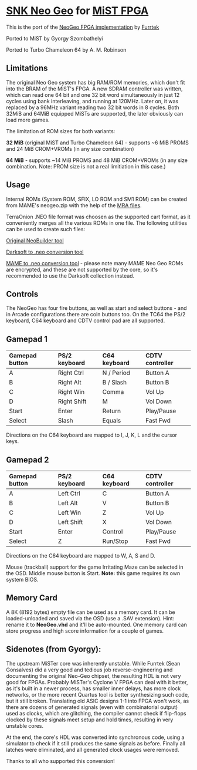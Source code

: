 # [SNK Neo Geo](https://en.wikipedia.org/wiki/Neo_Geo_(system)) for [MiST FPGA](https://github.com/mist-devel/mist-board/wiki)

This is the port of the [NeoGeo FPGA implementation](https://github.com/MiSTer-devel/NeoGeo_MiSTer) by [Furrtek](https://www.patreon.com/furrtek/posts)

Ported to MiST by Gyorgy Szombathelyi

Ported to Turbo Chameleon 64 by A. M. Robinson


## Limitations
The original Neo Geo system has big RAM/ROM memories, which don't fit into the BRAM of the MiST's FPGA. A new SDRAM controller was written, which can
read one 64 bit and one 32 bit word simultaneously in just 12 cycles using bank interleaving, and running at 120MHz. Later on, it was replaced by
a 96MHz variant reading two 32 bit words in 8 cycles. Both 32MiB and 64MiB equipped MiSTs are supported, the later obviously can load more games.

The limitation of ROM sizes for both variants:

**32 MiB** (original MiST and Turbo Chameleon 64) - supports  ~6 MiB PROMS and 24 MiB CROM+VROMs (in any size combination)

**64 MiB** - supports ~14 MiB PROMS and 48 MiB CROM+VROMs (in any size combination. Note: PROM size is not a real limitiation in this case.)

## Usage

Internal ROMs (System ROM, SFIX, LO ROM and SM1 ROM) can be created from MAME's neogeo.zip with the help of the [MRA files](https://github.com/mist-devel/mist-board/wiki/CoreDocArcade#mra-and-arc-files).

TerraOnion .NEO file format was choosen as the supported cart format, as it conveniently merges all the various ROMs in one file. The following utilities can be used to create such files:

[Original NeoBuilder tool](https://wiki.terraonion.com/index.php/Neobuilder_Guide)

[Darksoft to .neo conversion tool](https://gitlab.com/loic.petit/darksoft-to-neosd/)

[MAME to .neo conversion tool](https://github.com/city41/neosdconv) - please note many MAME Neo Geo ROMs are encrypted, and these are not supported by the core, so it's recommended to use the Darksoft collection instead.


## Controls

The NeoGeo has four fire buttons, as well as start and select buttons - and in Arcade configurations there are coin buttons too.
On the TC64 the PS/2 keyboard, C64 keyboard and CDTV control pad are all supported.

## Gamepad 1

| Gamepad button | PS/2 keyboard | C64 keyboard | CDTV controller |
| :------------- | :------------ | :----------- | :-------------- |
| A              | Right Ctrl    | N / Period   | Button A        |
| B              | Right Alt     | B / Slash    | Button B        |
| C              | Right Win     | Comma        | Vol Up          |
| D              | Right Shift   | M            | Vol Down        |
| Start          | Enter         | Return       | Play/Pause      |
| Select         | Slash         | Equals       | Fast Fwd        |

Directions on the C64 keyboard are mapped to I, J, K, L and the cursor keys.


## Gamepad 2

| Gamepad button | PS/2 keyboard | C64 keyboard | CDTV controller |
| :------------- | :------------ | :----------- | :-------------- |
| A              | Left Ctrl     | C            | Button A        |
| B              | Left Alt      | V            | Button B        |
| C              | Left Win      | Z            | Vol Up          |
| D              | Left Shift    | X            | Vol Down        |
| Start          | Enter         | Control      | Play/Pause      |
| Select         | Z             | Run/Stop     | Fast Fwd        |

Directions on the C64 keyboard are mapped to W, A, S and D.


Mouse (trackball) support for the game Irritating Maze can be selected in the OSD. Middle mouse button is Start. **Note:** this game requires its own system BIOS.

## Memory Card

A 8K (8192 bytes) empty file can be used as a memory card. It can be loaded-unloaded and saved via the OSD (use a .SAV extension). Hint: rename it to **NeoGeo.vhd** and it'll be auto-mounted. One memory card
can store progress and high score information for a couple of games.

## Sidenotes (from Gyorgy):

The upstream MiSTer core was inherently unstable. While Furrtek (Sean Gonsalves) did a very good and tedious job reverse-engineering and documenting the original Neo-Geo chipset,
the resulting HDL is not very good for FPGAs. Probably MiSTer's Cyclone V FPGA can deal with it better, as it's built in a newer process, has smaller inner delays, has more clock networks,
or the more recent Quartus tool is better synthesizing such code, but it still broken. Translating old ASIC designs 1-1 into FPGA won't work, as there are dozens of generated signals
(even with combinatorial output) used as clocks, which are glitching, the compiler cannot check if flip-flops clocked by these signals meet setup and hold times, resulting
in very unstable cores.

At the end, the core's HDL was converted into synchronous code, using a simulator to check if it still produces the same signals as before. Finally all latches were eliminated,
and all generated clock usages were removed.

Thanks to all who supported this conversion!

